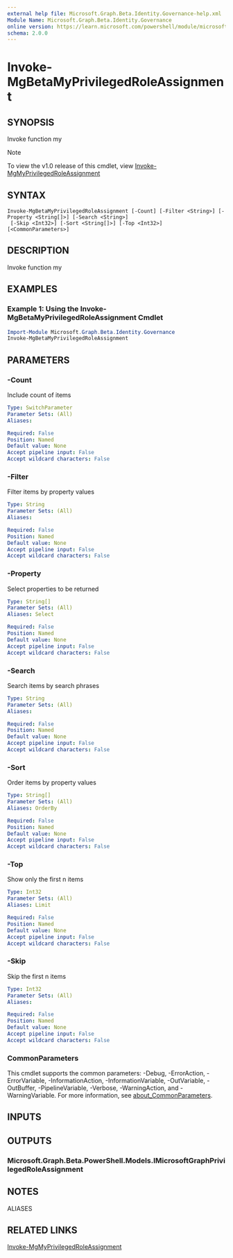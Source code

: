 ```yaml
---
external help file: Microsoft.Graph.Beta.Identity.Governance-help.xml
Module Name: Microsoft.Graph.Beta.Identity.Governance
online version: https://learn.microsoft.com/powershell/module/microsoft.graph.beta.identity.governance/invoke-mgbetamyprivilegedroleassignment
schema: 2.0.0
---
```


# Invoke-MgBetaMyPrivilegedRoleAssignment

## SYNOPSIS
Invoke function my

> [!NOTE]
> To view the v1.0 release of this cmdlet, view [Invoke-MgMyPrivilegedRoleAssignment](/powershell/module/Microsoft.Graph.Identity.Governance/Invoke-MgMyPrivilegedRoleAssignment?view=graph-powershell-v1.0)

## SYNTAX

```
Invoke-MgBetaMyPrivilegedRoleAssignment [-Count] [-Filter <String>] [-Property <String[]>] [-Search <String>]
 [-Skip <Int32>] [-Sort <String[]>] [-Top <Int32>] [<CommonParameters>]
```

## DESCRIPTION
Invoke function my

## EXAMPLES

### Example 1: Using the Invoke-MgBetaMyPrivilegedRoleAssignment Cmdlet
```powershell
Import-Module Microsoft.Graph.Beta.Identity.Governance
Invoke-MgBetaMyPrivilegedRoleAssignment
```

## PARAMETERS

### -Count
Include count of items

```yaml
Type: SwitchParameter
Parameter Sets: (All)
Aliases:

Required: False
Position: Named
Default value: None
Accept pipeline input: False
Accept wildcard characters: False
```

### -Filter
Filter items by property values

```yaml
Type: String
Parameter Sets: (All)
Aliases:

Required: False
Position: Named
Default value: None
Accept pipeline input: False
Accept wildcard characters: False
```

### -Property
Select properties to be returned

```yaml
Type: String[]
Parameter Sets: (All)
Aliases: Select

Required: False
Position: Named
Default value: None
Accept pipeline input: False
Accept wildcard characters: False
```

### -Search
Search items by search phrases

```yaml
Type: String
Parameter Sets: (All)
Aliases:

Required: False
Position: Named
Default value: None
Accept pipeline input: False
Accept wildcard characters: False
```

### -Sort
Order items by property values

```yaml
Type: String[]
Parameter Sets: (All)
Aliases: OrderBy

Required: False
Position: Named
Default value: None
Accept pipeline input: False
Accept wildcard characters: False
```

### -Top
Show only the first n items

```yaml
Type: Int32
Parameter Sets: (All)
Aliases: Limit

Required: False
Position: Named
Default value: None
Accept pipeline input: False
Accept wildcard characters: False
```

### -Skip
Skip the first n items

```yaml
Type: Int32
Parameter Sets: (All)
Aliases:

Required: False
Position: Named
Default value: None
Accept pipeline input: False
Accept wildcard characters: False
```

### CommonParameters
This cmdlet supports the common parameters: -Debug, -ErrorAction, -ErrorVariable, -InformationAction, -InformationVariable, -OutVariable, -OutBuffer, -PipelineVariable, -Verbose, -WarningAction, and -WarningVariable. For more information, see [about_CommonParameters](http://go.microsoft.com/fwlink/?LinkID=113216).

## INPUTS

## OUTPUTS

### Microsoft.Graph.Beta.PowerShell.Models.IMicrosoftGraphPrivilegedRoleAssignment
## NOTES

ALIASES

## RELATED LINKS
[Invoke-MgMyPrivilegedRoleAssignment](/powershell/module/Microsoft.Graph.Identity.Governance/Invoke-MgMyPrivilegedRoleAssignment?view=graph-powershell-v1.0)
